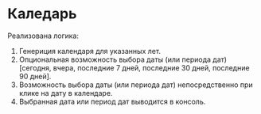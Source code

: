 # Каледарь
Реализована логика:
1. Генериция календаря для указанных лет.
2. Опциональная возможность выбора даты (или периода дат) [сегодня, вчера, последние 7 дней, последние 30 дней, последние 90 дней].
3. Возможность выбора даты (или периода дат) непосредственно при клике на дату в календаре.
4. Выбранная дата или период дат выводится в консоль.
